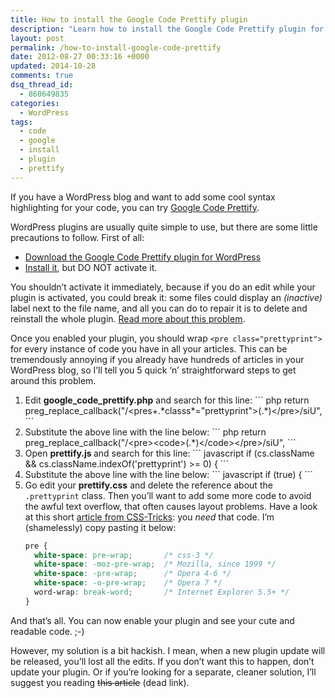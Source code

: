 ```yaml
---
title: How to install the Google Code Prettify plugin
description: "Learn how to install the Google Code Prettify plugin for your WordPress blog. Plugins are usually quite simple to set up: just follow this simple guide."
layout: post
permalink: /how-to-install-google-code-prettify
date: 2012-08-27 00:33:16 +0000
updated: 2014-10-28
comments: true
dsq_thread_id:
  - 860649835
categories:
  - WordPress
tags:
  - code
  - google
  - install
  - plugin
  - prettify
---
```


<p>
  If you have a WordPress blog and want to add some cool syntax highlighting for your code, you can try <a title="Google Code Prettify" href="http://code.google.com/p/google-code-prettify/" target="_blank">Google Code Prettify</a>.
</p>
<p>
  WordPress plugins are usually quite simple to use, but there are some little precautions to follow. First of all:
</p>

<ul>
  <li>
    <a title="WP code prettify download" href="http://wordpress.org/extend/plugins/wp-code-prettify/" target="_blank">Download the Google Code Prettify plugin for WordPress</a>
  </li>
  <li>
    <a title="Managing Plugins" href="http://codex.wordpress.org/Managing_Plugins#Installing_Plugins" target="_blank">Install it</a>, but DO NOT activate it.
  </li>
</ul>

<p>
  You shouldn&#8217;t activate it immediately, because if you do an edit while your plugin is activated, you could break it: some files could display an <em>(inactive)</em> label next to the file name, and all you can do to repair it is to delete and reinstall the whole plugin. <a title="What the heck does (inactive) mean when editing a plugin file?" href="http://wordpress.org/support/topic/what-the-heck-does-inactive-mean-when-editing-a-plugin-file" target="_blank" rel="nofollow">Read more about this problem</a>.
</p>

<p>
  Once you enabled your plugin, you should wrap <code>&lt;pre class="prettyprint"&gt;</code> for every instance of code you have in all your articles. This can be tremendously annoying if you already have hundreds of articles in your WordPress blog, so I&#8217;ll tell you 5 quick &#8216;n&#8217; straightforward steps to get around this problem.
</p>

<ol>
  <li>
    Edit <strong>google_code_prettify.php</strong> and search for this line:
``` php
return preg_replace_callback("/&lt;pres+.*classs*="prettyprint"&gt;(.*)&lt;/pre&gt;/siU",
```
  </li>

  <li>
    Substitute the above line with the line below:
``` php
return preg_replace_callback("/&lt;pre&gt;&lt;code&gt;(.*)&lt;/code&gt;&lt;/pre&gt;/siU",
```
  </li>

  <li>
    Open <strong>prettify.js </strong>and search for this line:
``` javascript
if (cs.className && cs.className.indexOf('prettyprint') &gt;= 0) {
```
  </li>

  <li>
    Substitute the above line with the line below:
``` javascript
if (true) {
```
  </li>

  <li>
    Go edit your <strong>prettify.css</strong> and delete the reference about the <code>.prettyprint</code> class. Then you&#8217;ll want to add some more code to avoid the awful text overflow, that often causes layout problems. Have a look at this short <a title="Make Pre Text Wrap" href="http://css-tricks.com/snippets/css/make-pre-text-wrap/" target="_blank">article from <abbr title="Cascading Style Sheets">CSS</abbr>-Tricks</a>: you <em>need</em> that code. I&#8217;m (shamelessly) copy pasting it below:

``` css
pre {
  white-space: pre-wrap;       /* css-3 */
  white-space: -moz-pre-wrap;  /* Mozilla, since 1999 */
  white-space: -pre-wrap;      /* Opera 4-6 */
  white-space: -o-pre-wrap;    /* Opera 7 */
  word-wrap: break-word;       /* Internet Explorer 5.5+ */
}
```
  </li>
</ol>

<p>
  And that&#8217;s all. You can now enable your plugin and see your cute and readable code. ;-)
</p>

<p>
  However, my solution is a bit hackish. I mean, when a new plugin update will be released, you&#8217;ll lost all the edits. If you don&#8217;t want this to happen, don&#8217;t update your plugin. Or if you&#8217;re looking for a separate, cleaner solution, I&#8217;ll suggest you reading <strike><a title="Syntax Highlighting a la StackOverflow with Google Prettify">this article</a></strike> (dead link).
</p>
